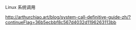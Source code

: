 Linux 系统调用

http://arthurchiao.art/blog/system-call-definitive-guide-zh/?continueFlag=36b5ecbbf8c567d4032d1196263113bb


